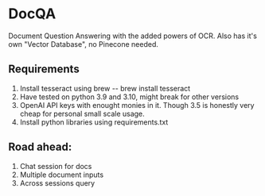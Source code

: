 # DocQA
Document Question Answering with the added powers of OCR. Also has it's own "Vector Database", no Pinecone needed.

## Requirements 
1. Install tesseract using brew -- brew install tesseract
2. Have tested on python 3.9 and 3.10, might break for other versions
3. OpenAI API keys with enought monies in it. Though 3.5 is honestly very cheap for personal small scale usage.
3. Install python libraries using requirements.txt

## Road ahead:
1. Chat session for docs
2. Multiple document inputs
3. Across sessions query

